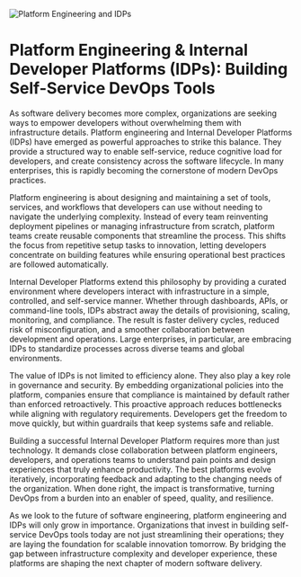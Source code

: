 ![Platform Engineering and IDPs](https://cdn.pixabay.com/photo/2015/01/08/18/25/startup-593324_1280.jpg)

# Platform Engineering & Internal Developer Platforms (IDPs): Building Self-Service DevOps Tools

As software delivery becomes more complex, organizations are seeking ways to empower developers without overwhelming them with infrastructure details. Platform engineering and Internal Developer Platforms (IDPs) have emerged as powerful approaches to strike this balance. They provide a structured way to enable self-service, reduce cognitive load for developers, and create consistency across the software lifecycle. In many enterprises, this is rapidly becoming the cornerstone of modern DevOps practices.

Platform engineering is about designing and maintaining a set of tools, services, and workflows that developers can use without needing to navigate the underlying complexity. Instead of every team reinventing deployment pipelines or managing infrastructure from scratch, platform teams create reusable components that streamline the process. This shifts the focus from repetitive setup tasks to innovation, letting developers concentrate on building features while ensuring operational best practices are followed automatically.

Internal Developer Platforms extend this philosophy by providing a curated environment where developers interact with infrastructure in a simple, controlled, and self-service manner. Whether through dashboards, APIs, or command-line tools, IDPs abstract away the details of provisioning, scaling, monitoring, and compliance. The result is faster delivery cycles, reduced risk of misconfiguration, and a smoother collaboration between development and operations. Large enterprises, in particular, are embracing IDPs to standardize processes across diverse teams and global environments.

The value of IDPs is not limited to efficiency alone. They also play a key role in governance and security. By embedding organizational policies into the platform, companies ensure that compliance is maintained by default rather than enforced retroactively. This proactive approach reduces bottlenecks while aligning with regulatory requirements. Developers get the freedom to move quickly, but within guardrails that keep systems safe and reliable.

Building a successful Internal Developer Platform requires more than just technology. It demands close collaboration between platform engineers, developers, and operations teams to understand pain points and design experiences that truly enhance productivity. The best platforms evolve iteratively, incorporating feedback and adapting to the changing needs of the organization. When done right, the impact is transformative, turning DevOps from a burden into an enabler of speed, quality, and resilience.

As we look to the future of software engineering, platform engineering and IDPs will only grow in importance. Organizations that invest in building self-service DevOps tools today are not just streamlining their operations; they are laying the foundation for scalable innovation tomorrow. By bridging the gap between infrastructure complexity and developer experience, these platforms are shaping the next chapter of modern software delivery.
